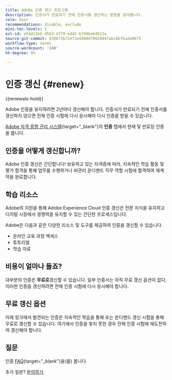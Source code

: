 ```yaml
---
title: Adobe 인증 갱신 프로그램
description: 인증서가 만료되기 전에 인증서를 갱신하는 방법을 알아봅니다.
role: User
recommendations: disable, exclude
mini-toc-levels: 1
exl-id: e54d11bb-d563-4779-ad42-b749be64611a
source-git-commit: 839b73b72e72e4460d78028047abc8bf6ada0675
workflow-type: tm+mt
source-wordcount: '249'
ht-degree: 0%

---
```


# 인증 갱신 {#renew}

{{renewals-hold}}

Adobe 인증을 유지하려면 2년마다 갱신해야 합니다. 인증서가 만료되기 전에 인증서를 갱신하지 않으면 전체 인증 시험에 다시 응시해야 다시 인증을 받을 수 있습니다.

[Adobe 자격 증명 관리 시스템](https://www.certmetrics.com/adobe/candidate/cert_summary.aspx){target="_blank"}의 **인증** 탭에서 현재 및 만료된 인증을 봅니다.

## 인증을 어떻게 갱신합니까?

Adobe 인증 갱신은 간단합니다! 보유하고 있는 자격증에 따라, 지속적인 학습 활동 및 평가 합격을 통해 업무를 수행하거나 비관리 온디맨드 직무 역할 시험에 합격하여 재계약을 완료합니다.

## 학습 리소스

Adobe의 지원을 통해 Adobe Experience Cloud 인증 갱신은 전문 지식을 유지하고 디지털 시장에서 경쟁력을 유지할 수 있는 간단한 프로세스입니다.

Adobe은 다음과 같은 다양한 리소스 및 도구를 제공하여 인증을 갱신할 수 있습니다.

* 온라인 교육 과정 액세스
* 튜토리얼
* 학습 자료

## 비용이 얼마나 들죠?

대부분의 인증은 **무료로**&#x200B;갱신할 수 있습니다. 일부 인증서는 아직 무료 갱신 옵션이 없다. 이러한 인증을 갱신하려면 전체 인증 시험에 다시 응시해야 합니다.

## 무료 갱신 옵션

아래 링크에서 발견되는 인증은 지속적인 학습을 통해 또는 온디맨드 갱신 시험을 통해 무료로 갱신할 수 있습니다. 여기에서 인증을 찾지 못한 경우 전체 인증 시험에 재도전하여 갱신해야 합니다.

<!-- 

>[!NOTE]
>
>If you would like to share the link to a renewal exam or assessment with a colleague, please link to the overall exam renewal page,  not the URL of the exam itself, to avoid login issues.

* [Adobe [!DNL Analytics]](https://experienceleague.adobe.com/docs/certification/certification/technical-certifications/aa/aa-renew.html){target="_blank"}
* [Adobe [!DNL Audience Manager]](https://experienceleague.adobe.com/docs/certification/certification/technical-certifications/aam/aam-renew.html){target="_blank"}
* [Adobe [!DNL Campaign Classic]](https://experienceleague.adobe.com/docs/certification/certification/technical-certifications/acc/acc-renew.html){target="_blank"}
* [Adobe [!DNL Campaign Standard]](https://experienceleague.adobe.com/docs/certification/certification/technical-certifications/acs/acs-renew.html){target="_blank"}
* [Adobe [!DNL Commerce]](https://experienceleague.adobe.com/docs/certification/certification/technical-certifications/ac/ac-renew.html){target="_blank"}
* [Adobe [!DNL Experience Manager]](https://experienceleague.adobe.com/docs/certification/certification/technical-certifications/aem/aem-renew.html){target="_blank"}
* [Adobe [!DNL Marketo Engage]](https://experienceleague.adobe.com/docs/certification/certification/technical-certifications/ame/ame-renew.html){target="_blank"}
* [Adobe [!DNL Real-Time CDP]](https://experienceleague.adobe.com/docs/certification/certification/technical-certifications/rtcdp/rtcdp-renew.html){target="_blank"}
* [Adobe [!DNL Target]](https://experienceleague.adobe.com/docs/certification/certification/technical-certifications/at/at-renew.html){target="_blank"} 
* [Adobe [!DNL Workfront]](https://experienceleague.adobe.com/docs/certification/program/technical-certifications/aw/aw-renew.html){target="_blank"}

-->

## 질문

인증 [FAQ](https://experienceleague.adobe.com/docs/certification/certification/faq.html){target="_blank"}을(를) 봅니다.

추가 질문? [문의하기](mailto:certif@adobe.com).
